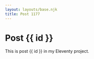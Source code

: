 ```yaml
---
layout: layouts/base.njk
title: Post 1177
---
```


# Post {{ id }}

This is post {{ id }} in my Eleventy project.
